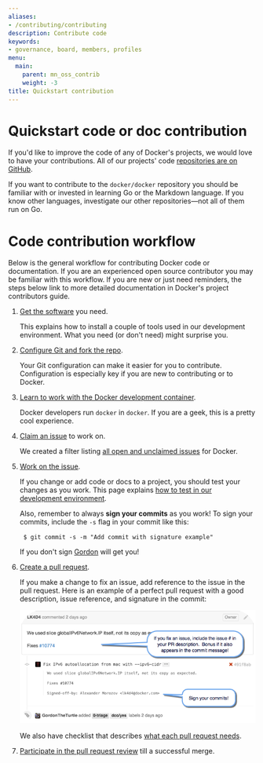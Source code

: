 ```yaml
---
aliases:
- /contributing/contributing
description: Contribute code
keywords:
- governance, board, members, profiles
menu:
  main:
    parent: mn_oss_contrib
    weight: -3
title: Quickstart contribution
---
```


# Quickstart code or doc contribution

If you'd like to improve the code of any of Docker's projects, we would love to
have your contributions. All of our projects' code <a href="https://github.com/docker" target="_blank">repositories are on GitHub</a>.

If you want to contribute to the `docker/docker` repository you should be
familiar with or invested in learning Go or the Markdown language.  If you
know other languages, investigate our other repositories&mdash;not all of them
run on Go.

# Code contribution workflow

Below is the general workflow for contributing Docker code or documentation.
If you are an experienced open source contributor you may be familiar with this
workflow. If you are new or just need reminders, the steps below link to more
detailed documentation in Docker's project contributors guide.

1. <a href="http://docs.docker.com/project/software-required/"
target="_blank">Get the software</a> you need.

	This explains how to install a couple of tools used in our development
	environment.  What you need (or don't need) might surprise you.

2. <a href="http://docs.docker.com/project/set-up-git/"
target="_blank">Configure Git and fork the repo</a>.

	Your Git configuration can make it easier for you to contribute.
	Configuration is especially key if you are new to contributing or to Docker.

3. <a href="http://docs.docker.com/project/set-up-dev-env/"
target="_blank">Learn to work with the Docker development container</a>.

	Docker developers run `docker` in `docker`.  If you are a geek,
	this is a pretty cool experience.
4. <a href="http://docs.docker.com/project/find-an-issue/"
target="_blank">Claim an issue</a> to work on.

	We created a filter listing <a href="http://goo.gl/Hsp2mk" target="_blank">all open
	and unclaimed issues</a> for Docker.

5. <a
href="http://docs.docker.com/project/work-issue/" target="_blank">Work on the
issue</a>.

	If you change or add code or docs to a project, you should test your changes
	as you work. This page explains <a
	href="http://docs.docker.com/project/test-and-docs/" target="_blank">how to
	test in our development environment</a>.

	Also, remember to always **sign your commits** as you work! To sign your
	commits, include the `-s` flag in your commit like this:

		$ git commit -s -m "Add commit with signature example"

	If you don't sign <a href="https://twitter.com/gordontheturtle"
	target="_blank">Gordon</a> will get you!

6. <a href="http://docs.docker.com/project/create-pr/" target="_blank">Create a
pull request</a>.

	If you make a change to fix an issue, add reference to the issue in the pull
	request. Here is an example of a perfect pull request with a good description,
	issue reference, and signature in the commit:

	![Sign commits and issues](images/bonus.png)

	We also have checklist that describes [what each pull request
	needs](#what-is-the-pre-pull-request-checklist).


7. <a href="http://docs.docker.com/project/review-pr/"
target="_blank">Participate in the pull request review</a> till a successful
merge.
